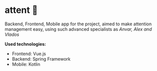 # attent :blue_book:
Backend, Frontend, Mobile app for the project, aimed to make attention management easy, using such advanced specialists as *Anvar, Alex and Vlados*

**Used technologies:**
* Frontend: Vue.js 
* Backend: Spring Framework
* Mobile: Kotlin

